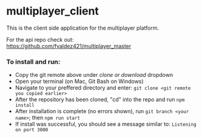 # multiplayer_client
This is the client side application for the multiplayer platform.

For the api repo check out: https://github.com/fvaldez421/multiplayer_master

### To install and run: 
- Copy the git remote above under *clone or download* dropdown
- Open your terminal (on Mac, Git Bash on Windows)
- Navigate to your preffered directory and enter: `git clone <git remote you copied earlier>`
- After the repository has been cloned, "cd" into the repo and run `npm install`
- After installation is complete (no errors shown), run `git branch <your name>`; then `npm run start`
- If install was successful, you should see a message similar to: `Listening on port 3000`


